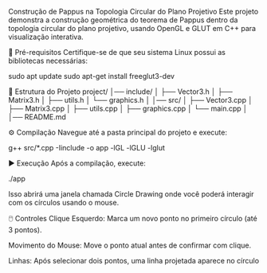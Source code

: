 Construção de Pappus na Topologia Circular do Plano Projetivo
Este projeto demonstra a construção geométrica do teorema de Pappus dentro da topologia circular do plano projetivo, usando OpenGL e GLUT em C++ para visualização interativa.

🚀 Pré-requisitos
Certifique-se de que seu sistema Linux possui as bibliotecas necessárias:

sudo apt update
sudo apt-get install freeglut3-dev

📂 Estrutura do Projeto
project/
│── include/
│ ├── Vector3.h
│ ├── Matrix3.h
│ ├── utils.h
│ └── graphics.h
│
│── src/
│ ├── Vector3.cpp
│ ├── Matrix3.cpp
│ ├── utils.cpp
│ ├── graphics.cpp
│ └── main.cpp
│
│── README.md

⚙️ Compilação
Navegue até a pasta principal do projeto e execute:

g++ src/*.cpp -Iinclude -o app -lGL -lGLU -lglut

▶️ Execução
Após a compilação, execute:

./app

Isso abrirá uma janela chamada Circle Drawing onde você poderá interagir com os círculos usando o mouse.

🖱️ Controles
Clique Esquerdo: Marca um novo ponto no primeiro círculo (até 3 pontos).

Movimento do Mouse: Move o ponto atual antes de confirmar com clique.

Linhas: Após selecionar dois pontos, uma linha projetada aparece no círculo